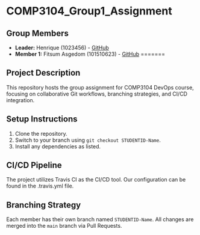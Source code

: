 # COMP3104_Group1_Assignment
## Group Members
- **Leader:** Henrique (1023456) - [GitHub](https://github.com/janedoe)
- **Member 1:** Fitsum Asgedom (101510623) - [GitHub](https://github.com/jofit2020)
=======
## Project Description
This repository hosts the group assignment for COMP3104 DevOps course, focusing on
collaborative Git workflows, branching strategies, and CI/CD integration.

## Setup Instructions
1. Clone the repository.
2. Switch to your branch using `git checkout STUDENTID-Name`.
3. Install any dependencies as listed.

## CI/CD Pipeline
The project utilizes Travis CI as the CI/CD tool. Our configuration can be found in the 
.travis.yml file. 

## Branching Strategy
Each member has their own branch named `STUDENTID-Name`. All changes are
merged into the `main` branch via Pull Requests.
